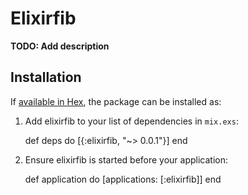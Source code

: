 # Elixirfib

**TODO: Add description**

## Installation

If [available in Hex](https://hex.pm/docs/publish), the package can be installed as:

  1. Add elixirfib to your list of dependencies in `mix.exs`:

        def deps do
          [{:elixirfib, "~> 0.0.1"}]
        end

  2. Ensure elixirfib is started before your application:

        def application do
          [applications: [:elixirfib]]
        end
